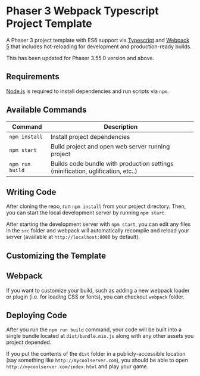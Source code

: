 # Phaser 3 Webpack Typescript Project Template

A Phaser 3 project template with ES6 support via [Typescript](https://www.typescriptlang.org) and [Webpack 5](https://webpack.js.org/) that includes hot-reloading for development and production-ready builds.

This has been updated for Phaser 3.55.0 version and above.


## Requirements

[Node.js](https://nodejs.org) is required to install dependencies and run scripts via `npm`.

## Available Commands

| Command | Description |
|---------|-------------|
| `npm install` | Install project dependencies |
| `npm start` | Build project and open web server running project |
| `npm run build` | Builds code bundle with production settings (minification, uglification, etc..) |

## Writing Code

After cloning the repo, run `npm install` from your project directory. Then, you can start the local development server by running `npm start`.

After starting the development server with `npm start`, you can edit any files in the `src` folder and webpack will automatically recompile and reload your server (available at `http://localhost:8080` by default).

## Customizing the Template

## Webpack

If you want to customize your build, such as adding a new webpack loader or plugin (i.e. for loading CSS or fonts), you can checkout `webpack` folder.

## Deploying Code

After you run the `npm run build` command, your code will be built into a single bundle located at `dist/bundle.min.js` along with any other assets you project depended. 

If you put the contents of the `dist` folder in a publicly-accessible location (say something like `http://mycoolserver.com`), you should be able to open `http://mycoolserver.com/index.html` and play your game.
